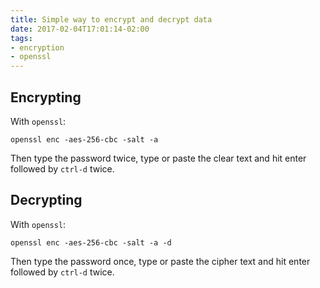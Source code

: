 ```yaml
---
title: Simple way to encrypt and decrypt data
date: 2017-02-04T17:01:14-02:00
tags:
- encryption
- openssl
---
```


Encrypting
----------

With `openssl`:

	openssl enc -aes-256-cbc -salt -a

Then type the password twice, type or paste the clear text and hit enter
followed by `ctrl-d` twice.

Decrypting
----------

With `openssl`:

	openssl enc -aes-256-cbc -salt -a -d

Then type the password once, type or paste the cipher text and hit enter
followed by `ctrl-d` twice.
